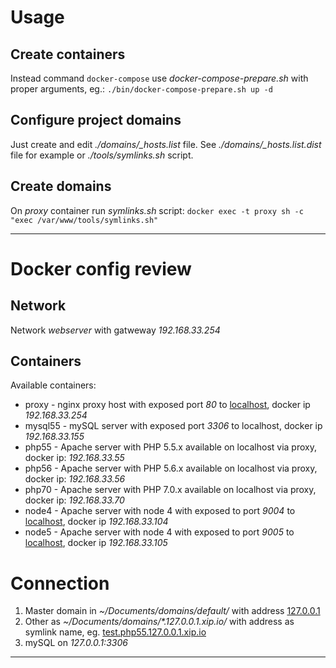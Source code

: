 # Usage

## Create containers

Instead command `docker-compose` use *docker-compose-prepare.sh* with proper arguments, eg.: `./bin/docker-compose-prepare.sh up -d`


## Configure project domains

Just create and edit *./domains/_hosts.list* file. See *./domains/_hosts.list.dist* file for example or *./tools/symlinks.sh* script.


## Create domains

On _proxy_ container run *symlinks.sh* script: `docker exec -t proxy sh -c "exec /var/www/tools/symlinks.sh"`



---

# Docker config review

## Network

Network _webserver_ with gatweway _192.168.33.254_


## Containers

Available containers:
* proxy - nginx proxy host with exposed port *80* to [localhost](http://127.0.0.1:80), docker ip *192.168.33.254*
* mysql55 - mySQL server with exposed port *3306* to localhost, docker ip *192.168.33.155*
* php55 - Apache server with PHP 5.5.x available on localhost via proxy, docker ip: *192.168.33.55*
* php56 - Apache server with PHP 5.6.x available on localhost via proxy, docker ip: *192.168.33.56*
* php70 - Apache server with PHP 7.0.x available on localhost via proxy, docker ip: *192.168.33.70*
* node4 - Apache server with node 4 with exposed to port *9004* to [localhost](http://127.0.0.1:9004), docker ip *192.168.33.104*
* node5 - Apache server with node 4 with exposed to port *9005* to [localhost](http://127.0.0.1:9005), docker ip *192.168.33.105*

# Connection

1. Master domain in _~/Documents/domains/default/_ with address [127.0.0.1](http://127.0.0.1)
2. Other as _~/Documents/domains/\*.127.0.0.1.xip.io/_ with address as symlink name, eg. [test.php55.127.0.0.1.xip.io](http://test.php55.127.0.0.1.xip.io)
3. mySQL on *127.0.0.1:3306*

---
